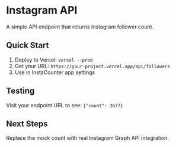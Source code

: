 # Instagram API

A simple API endpoint that returns Instagram follower count.

## Quick Start

1. Deploy to Vercel: `vercel --prod`
2. Get your URL: `https://your-project.vercel.app/api/followers`
3. Use in InstaCounter app settings

## Testing

Visit your endpoint URL to see: `{"count": 3677}`

## Next Steps

Replace the mock count with real Instagram Graph API integration.
